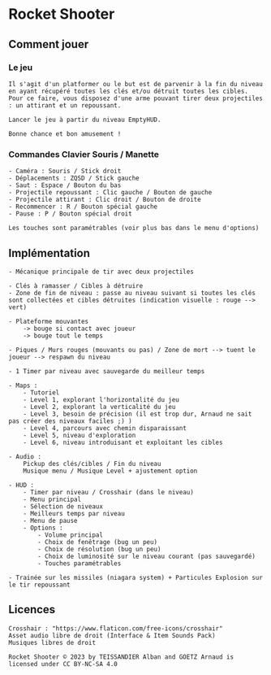# Rocket Shooter

## Comment jouer 

### Le jeu
    Il s'agit d'un platformer ou le but est de parvenir à la fin du niveau en ayant récupéré toutes les clés et/ou détruit toutes les cibles.
    Pour ce faire, vous disposez d'une arme pouvant tirer deux projectiles : un attirant et un repoussant.

    Lancer le jeu à partir du niveau EmptyHUD.

    Bonne chance et bon amusement !

### Commandes Clavier Souris / Manette
    - Caméra : Souris / Stick droit
    - Déplacements : ZQSD / Stick gauche
    - Saut : Espace / Bouton du bas
    - Projectile repoussant : Clic gauche / Bouton de gauche
    - Projectile attirant : Clic droit / Bouton de droite
    - Recommencer : R / Bouton spécial gauche
    - Pause : P / Bouton spécial droit

    Les touches sont paramétrables (voir plus bas dans le menu d'options)

## Implémentation
    - Mécanique principale de tir avec deux projectiles

    - Clés à ramasser / Cibles à détruire
    - Zone de fin de niveau : passe au niveau suivant si toutes les clés sont collectées et cibles détruites (indication visuelle : rouge --> vert)
  
    - Plateforme mouvantes
        -> bouge si contact avec joueur
        -> bouge tout le temps

    - Piques / Murs rouges (mouvants ou pas) / Zone de mort --> tuent le joueur --> respawn du niveau
    
    - 1 Timer par niveau avec sauvegarde du meilleur temps

    - Maps :
        - Tutoriel
        - Level 1, explorant l'horizontalité du jeu
        - Level 2, explorant la verticalité du jeu
        - Level 3, besoin de précision (il est trop dur, Arnaud ne sait pas créer des niveaux faciles ;) )
        - Level 4, parcours avec chemin disparaissant
        - Level 5, niveau d'exploration
        - Level 6, niveau introduisant et exploitant les cibles

    - Audio : 
        Pickup des clés/cibles / Fin du niveau
        Musique menu / Musique Level + ajustement option

    - HUD : 
        - Timer par niveau / Crosshair (dans le niveau)
        - Menu principal 
        - Sélection de niveaux
        - Meilleurs temps par niveau
        - Menu de pause
        - Options :
            - Volume principal
            - Choix de fenêtrage (bug un peu)
            - Choix de résolution (bug un peu)
            - Choix de luminosité sur le niveau courant (pas sauvegardé)
            - Touches paramétrables

    - Trainée sur les missiles (niagara system) + Particules Explosion sur le tir repoussant


## Licences
    Crosshair : "https://www.flaticon.com/free-icons/crosshair" 
    Asset audio libre de droit (Interface & Item Sounds Pack)
    Musiques libres de droit

    Rocket Shooter © 2023 by TEISSANDIER Alban and GOETZ Arnaud is licensed under CC BY-NC-SA 4.0 


